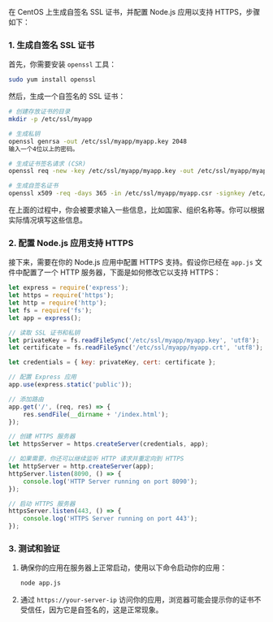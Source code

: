 在 CentOS 上生成自签名 SSL 证书，并配置 Node.js 应用以支持 HTTPS，步骤如下：

### 1. 生成自签名 SSL 证书

首先，你需要安装 `openssl` 工具：

```bash
sudo yum install openssl
```

然后，生成一个自签名的 SSL 证书：

```bash
# 创建存放证书的目录
mkdir -p /etc/ssl/myapp

# 生成私钥
openssl genrsa -out /etc/ssl/myapp/myapp.key 2048
输入一个4位以上的密码。

# 生成证书签名请求 (CSR)
openssl req -new -key /etc/ssl/myapp/myapp.key -out /etc/ssl/myapp/myapp.csr -subj "/C=CN/ST=guangdong/L=guangzhou/O=aaa/OU=aa/CN=更换成ip"

# 生成自签名证书
openssl x509 -req -days 365 -in /etc/ssl/myapp/myapp.csr -signkey /etc/ssl/myapp/myapp.key -out /etc/ssl/myapp/myapp.crt
```

在上面的过程中，你会被要求输入一些信息，比如国家、组织名称等。你可以根据实际情况填写这些信息。

### 2. 配置 Node.js 应用支持 HTTPS

接下来，需要在你的 Node.js 应用中配置 HTTPS 支持。假设你已经在 `app.js` 文件中配置了一个 HTTP 服务器，下面是如何修改它以支持 HTTPS：

```javascript
let express = require('express');
let https = require('https');
let http = require('http');
let fs = require('fs');
let app = express();

// 读取 SSL 证书和私钥
let privateKey = fs.readFileSync('/etc/ssl/myapp/myapp.key', 'utf8');
let certificate = fs.readFileSync('/etc/ssl/myapp/myapp.crt', 'utf8');

let credentials = { key: privateKey, cert: certificate };

// 配置 Express 应用
app.use(express.static('public'));

// 添加路由
app.get('/', (req, res) => {
    res.sendFile(__dirname + '/index.html');
});

// 创建 HTTPS 服务器
let httpsServer = https.createServer(credentials, app);

// 如果需要，你还可以继续监听 HTTP 请求并重定向到 HTTPS
let httpServer = http.createServer(app);
httpServer.listen(8090, () => {
    console.log('HTTP Server running on port 8090');
});

// 启动 HTTPS 服务器
httpsServer.listen(443, () => {
    console.log('HTTPS Server running on port 443');
});
```

### 3. 测试和验证

1. 确保你的应用在服务器上正常启动，使用以下命令启动你的应用：

   ```bash
   node app.js
   ```

2. 通过 `https://your-server-ip` 访问你的应用，浏览器可能会提示你的证书不受信任，因为它是自签名的，这是正常现象。